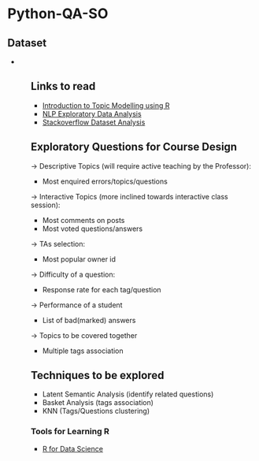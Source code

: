 # Python-QA-SO

## Dataset
<ul>
<li><a href = "https://www.kaggle.com/stackoverflow/pythonquestions/data"></a></li>
<ul>

## Links to read
<ul>
<li><a href = "https://eight2late.wordpress.com/2015/09/29/a-gentle-introduction-to-topic-modeling-using-r/" >Introduction to Topic Modelling using R</a> </li>
<li><a href = "https://rpubs.com/fariz/NLP">NLP Exploratory Data Analysis</a></li>
  <li><a href = "http://www.analyticsforfun.com/2016/09/analyzing-stack-overflow-questions-and.html">Stackoverflow Dataset Analysis</a></li>
</ul>

## Exploratory Questions for Course Design
-> Descriptive Topics (will require active teaching by the Professor):
- Most enquired errors/topics/questions

-> Interactive Topics (more inclined towards interactive class session):
- Most comments on posts
- Most voted questions/answers

-> TAs selection:
- Most popular owner id

-> Difficulty of a question:
- Response rate for each tag/question

-> Performance of a student
- List of bad(marked) answers 

-> Topics to be covered together
- Multiple tags association

## Techniques to be explored
- Latent Semantic Analysis (identify related questions)
- Basket Analysis (tags association)
- KNN (Tags/Questions clustering)

### Tools for Learning R
<ul>
<li><a href = "http://r4ds.had.co.nz/">R for Data Science</a></li>
<ul>
